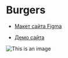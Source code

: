 # Burgers

* [Макет сайта Figma](https://www.figma.com/file/0M8HO0Q9rytVJcWoP40vZv/Burgers-Menu-Responsive-(Copy)?node-id=0%3A1)

* [Демо сайта](https://stacewicz.github.io/Module01-Burgers/)

![This is an image](https://www.bodo.ua/resize/upload/files/cm-experience/103/102595/images_file/all_all_big-t1542025958-r1w768h425q90zc1.jpg)
